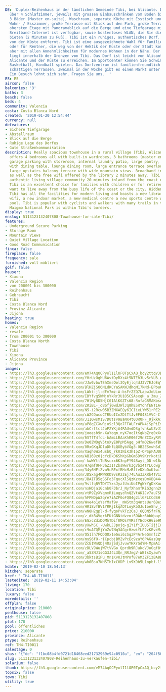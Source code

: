 ```yaml
---
DE: 'Duplex-Reihenhaus in der ländlichen Gemeinde Tibi, bei Alicante. Das Haus verfügt
  über 4 Schlafzimmer, jeweils mit grossen Einbauschränken vom Boden bis zur Decke,
  3 Bäder (Master en-suite), Waschraum, separate Küche mit Esstisch und großem Hauswirtschaftsraum,
  Wohn- / Esszimmer, große Terrasse mit Blick auf den Park, große Terrasse auf der
  obersten Etage mit Panoramablick auf die Berge und eine Tiefgarage mit Abstellraum.
  Breitband-Internet ist verfügbar, sowie kostenloses WLAN, die Sie die Bibliothek
  bieten (2 Minuten zu Fuß). Tibi ist ein ruhiges, authentisches Dorf, etwa 20 Minuten
  von der Küste entfernt. Tibi ist eine ausgezeichnete Wahl für Familien mit Kindern
  oder für Rentner, die weg von der Hektik der Küste oder der Stadt kommen wollen,
  aber mit allen Annehmlichkeiten für modernes Wohnen in der Nähe. Der Maigmo Nationalpark
  liegt innerhalb der Grenzen von Tibi. Das Dorf ist leicht von Alicante, Flughafen
  Alicante und der Küste zu erreichen. Im Sportcenter können Sie Schwimmen und Tennis,
  Basketball, Handball spielen. Das Dorfzentrum ist familienfreundlich mit Bars und
  schattigen Terrassen. Zweimal in der Woche gibt es einen Markt unter freiem Himmel.
  Ein Besuch lohnt sich sehr. Fragen Sie uns.  '
ES: ES
aircon: false
balconies: '3'
baths: 3
beach: false
beds: 4
community: Valencia
costa: Costa Blanca Nord
created: '2019-01-20 12:54:44'
currency: null
defeatures:
- Sichere Tiefgarage
- Abstellraum
- Blick auf die Berge
- Ruhige Lage des Dorfes
- Gute Straßenkommunikation
description: Really spacious townhouse in a rural village (Tibi, Alicante). The house
  offers 4 bedrooms all with built-in wardrobes, 3 bathrooms (master en-suite), underground
  garage parking with storeroom, internal laundry patio, large pantry, separate kitchen
  with dining table, lounge dining room, large entrance terrace overlooking the park,
  large upstairs balcony terrace with wide mountain views. Broadband internet is available
  as well as the free wifi offered by the library 2 minutes away. Tibi is a quiet
  authentic living village community 20 minutes inland from the coast up in the mountains.
  Tibi is an excellent choice for families with children or for retired people who
  want to live away from the busy life of the coast or the city. Hidden but not isolated
  Tibi has all the facilities for modern living and boasts a new library with free
  wifi, a new indoor market, a new medical centre a new sports centre with swimming
  pool. Tibi is popular with cyclists and walkers with many trails in the area. The
  Maigmo National Park is within Tibi's borders.
display: true
enslug: 5113123132407808-Townhouse-for-sale-Tibi/
features:
- Underground Secure Parking
- Storage Room
- Mountain Views
- Quiet Village Location
- Good Road Communication
finca: false
fireplace: false
frequency: sale
furnished: voll möbliert
golf: false
hauser:
- Xixona
- Valencia Region
- von 200001 bis 300000
- Reihenhaus
- Gebraucht
- Tibi
- Costa Blanca Nord
- Provinz Alicante
- Jijona
heating: true
homes:
- Valencia Region
- resale
- from 200001 to 300000
- Costa Blanca North
- Townhouse
- Tibi
- Xixona
- Alicante Province
- Jijona
images:
- https://lh3.googleusercontent.com/eM74AqOCPyolI1lOF0TpCxAQ_bcy2ttqVJDOvxRXeGT9Qg-DW4N2t8Q4VkTxzlLcaWEMumXffzDCQdarKfLtQQ=w640-rj-e30-l100
- https://lh3.googleusercontent.com/fHrUzOghU6AvtDyRXz4t5NTEh3Lv5rVU3_gvWNkK7Ye1nwafWI3VKYhuB9J_hTzQFUvBM9RBE-H88U-AZ4n_xQ=w640-rj-e30-l100
- https://lh3.googleusercontent.com/JJw0vbwTEhXmsOol3OyEjlq4dJ3V7EJoEqYZnER34GGrFhD4ESeDkLAg1ExA6NqOgc3K-SH1m2jH0e350Gll5Q=w640-rj-e30-l100
- https://lh3.googleusercontent.com/BlHZjSO6NLdKCYaSAKWJdhqM17kNd-EPbuQCMgtqhlgsopTZxzXoiKvOmNXoPNrMduq4q4OX6Ffl0IZSUf8=w640-rj-e30-l100
- https://lh3.googleusercontent.com/LWkt-jl-dFm7mz-A-bsFrZZQ7LapwJoULonMbl_YrdIo8DMF4JzRjOLyRapUm56yRFM-Hqk2c6RyHiRE__fv=w640-rj-e30-l100
- https://lh3.googleusercontent.com/IDYfvg5WMjnYkRr3U1O5CSAsxqH_a_3mu_ZyjWuqPrw6Ag7SE_OE3TiGiNN21fGPLMtVpZwzrD_GTdyhbpH9Zw=w640-rj-e30-l100
- https://lh3.googleusercontent.com/7HlMy8D5HjC0IAlKGZTs68-RnfaGRMAKbsedO89pcNf41EWt5g9MHz47cnqUZQdXcvyzew4zfvOvnRFE8b8=w640-rj-e30-l100
- https://lh3.googleusercontent.com/ZRiBL-_oBofj6wdJWlJq0hESRYohfENT1AcL3kzz02zVZbTz9-GoVFPrN8N2D3TjrR_42dHsUytrOzQTIhuM=w640-rj-e30-l100
- https://lh3.googleusercontent.com/N5-i2Rcw05B3ZMXAEQy6ICIieLYW51rPE2fBHB10HMApkvFDCd5u1REl1N4VJb4YKv6jvbr6BvgE-6-L938TtQ=w640-rj-e30-l100
- https://lh3.googleusercontent.com/cWZCQucoCTRUoICnZDtTtJvEF0481VVC-ClCcTHG1nyhJCvHqLNwXyAyUKVGGnxqF99XR8cABuLXFfFL4IAX=w640-rj-e30-l100
- https://lh3.googleusercontent.com/J11GwsM1S7D0tsv9BaNK4t0OR0FF_9jkkA1VtgvqI8qaW5jN-dOrkbVN8WEiB_ux_rT1HF4ObADBG_Ak_gQ=w640-rj-e30-l100
- https://lh3.googleusercontent.com/aP8gZCXwRju9cl3Qo7FFWLFrWPN4jSpPiEyRaftgR0PZPL32h57U7Ab30UdqfqnOF19DfquTaolz673mwfg=w640-rj-e30-l100
- https://lh3.googleusercontent.com/abCrftctJoPZYKjA4RAUvdDSgfvhkwUZvJ38-5M3a7NkUYRmcktfRPYWddJj09HtrmXZvIXamWxssUSjd08=w640-rj-e30-l100
- https://lh3.googleusercontent.com/jooesb9n-XaYoqn_nyX7ocItKgNbZrq0xXuaifURh9KjzgtMSMzSp77jo08q7ODzcRqoDfmCegzU2pOhzfUo=w640-rj-e30-l100
- https://lh3.googleusercontent.com/6STfT4fcL-bAmLLBAaXhE06f29nZCXxyRVSai0V-o7NWie8Oe2kkOUpFK20UeUw_fbYffYHNGbiX17EM66vy=w640-rj-e30-l100
- https://lh3.googleusercontent.com/De0ZWDgV5tnXyE0PpM5Agq_pHfmO26wefBQEUwkwVq0GBoafBhkLRj_-w10j_cfqSoJDFDXQOtGUp03sGls=w640-rj-e30-l100
- https://lh3.googleusercontent.com/0RxGKqJDluDhfLQOBybVGg3-0B2ESmwhSdIWtAhkwgbYGz9a6_bhC_U5DDfYz97pT1TbJAsszvSPE193vt-SmQ=w640-rj-e30-l100
- https://lh3.googleusercontent.com/Xaqh0Wx4usbQ_rk0INiK3h1pZ-OPSpFAUUEZZ65FKQPWkBxGZaahvqwFdNxChJmLbpfReEzdpFleDPl-z1Ex=w640-rj-e30-l100
- https://lh3.googleusercontent.com/AB169z0jcYcDkD6ShKpGbGmSDV9KrrkotjBDWJHRROBL83GNlB8ozhMWRiUJRLbiL7Zq2Un0qcFm5kiGTUXA=w640-rj-e30-l100
- https://lh3.googleusercontent.com/-kwWYttTdRscxx6K3npFY948wyt_DD-w18w4rulq3zX-__VhD6KkmGAHfLeAplHZDSC8kF6-XcCO5mtTRR1q=w640-rj-e30-l100
- https://lh3.googleusercontent.com/H7qmf0FP3aZ3ITZbsWwrk3gVbz4tYLCcwgl6qkOJ1Fm7QPGFuAKPIputyJkwgCgD1jZJ8VH-Frw9zwdxZrOAvA=w640-rj-e30-l100
- https://lh3.googleusercontent.com/34y6HFtZvu9cRExfBHcMzRffeDXbDxKlwiIgu4xoILGLIUYvoZjeyTa3K-EUnBTjSOdSzU_U9W0vgUYHjghWzA=w640-rj-e30-l100
- https://lh3.googleusercontent.com/JDSxag4RWRKD9vsR2zEj74LAu3ZXRb4TV12LWhorx1Z5YcUmnDi8DTnD5tBBtKKroTLLJ3Uk444Qsc2rcDCA=w640-rj-e30-l100
- https://lh3.googleusercontent.com/JBAITB5gSSFo3FgucXlSQzKzxesDmXBQ444G1SY17VRlHwyFIY04qTEyCYzc6eGIWHJAC1Fbo3vPzfWdZG-3=w640-rj-e30-l100
- https://lh3.googleusercontent.com/9slfqBVTDYIYxsJyalUniUoIPgWrYgDkKuwIZmBmtE2Um0l-PWcTsGPlSAGtnDX0yGedmk1tm-GCN3Vru2Dy=w640-rj-e30-l100
- https://lh3.googleusercontent.com/nxHDja1Gcnb0F3brJ_NyfXhamfKiG3gnn2QhcJR4hnQKID9t5JzAYhXhsN7xmFpbGYChFcqhgLSEiZbTv_8=w640-rj-e30-l100
- https://lh3.googleusercontent.com/vtR9ZyXVqnxRiLugycRnQ2VtWKIJv7au7SNabge8tfjYVESNQMskswbMRGzE7q_XGoGi_-i1ZKgLiu9sZPmFIQ=w640-rj-e30-l100
- https://lh3.googleusercontent.com/hFPNDpW2qre7iAZP0oFQ84g2ilGFLCCdSH-0hfMGwDB221_PEh4JaascA9_CpW-c8O0Rl4dfRb0jDSdQnY8=w640-rj-e30-l100
- https://lh3.googleusercontent.com/Wve4o1oYsYMaf9y__mWStm3q4ntsUer6BexLU66Pp8HXHXJwsruTeVE0Pj7xR4UNVvOcuYDyE-GkoScLlc4=w640-rj-e30-l100
- https://lh3.googleusercontent.com/HR18vfBV1YRRjIkqAOTLoyKbQJuIoe8hv_2QdS4ex3ol2vBFcuZnbqkcb9qA6wjMq5-j6q2d2oZDSyXO51Xn=w640-rj-e30-l100
- https://lh3.googleusercontent.com/wN8H2gpl-d-fyqoPvkTz2CaJ_6QQN5frFNZ1xJv1O1crsbFlIGe9AMr0tFb39XLd-uKYNR6xjQ_oC6Qtqp-0=w640-rj-e30-l100
- https://lh3.googleusercontent.com/z_dkB4VqrkEKtGNNtdveniSOAbz6bbWpay3UfKxfb9ZRzP3zej-SRbVcF5Fvca1BFw1RUgYNkQ4kuZrwuQ3dOQ=w640-rj-e30-l100
- https://lh3.googleusercontent.com/EGxcZdxDOMhTDif0MOsYVRsfYEcDKHGie9MpFwGh3Lt7cRIBc8-bZPIYQUgTKFETu_RpZ2dqeW5DYJAjhgk1aw=w640-rj-e30-l100
- https://lh3.googleusercontent.com/yXwhSC_-UwkLJJpojq-gIY1fjIUUSTijjIu5_LolqPYqPKB_m7rFrIb-ysd6dg1KWPaRR0RZP6pQpspUUS0=w640-rj-e30-l100
- https://lh3.googleusercontent.com/c9uAZQMjYoZw7Nq3AGgcHzwiYLF2zKBvcM4I9rM3NxT0fkuCzBAwJU161fn8lP7mY3ckYxe2Bx9HYoxIjpI=w640-rj-e30-l100
- https://lh3.googleusercontent.com/Q51lh7FQDQOx1eGui6zSqzP4ArNeGmnfzZYarleuOjyzOj0EcY3jb6CwiLop4jLl2AuQS_6_H0b3po2D-KH5=w640-rj-e30-l100
- https://lh3.googleusercontent.com/myS6fO-rICpcbjBMZvPcEc9zaY6PAGazQqvSuvsVH9kPlT3YlxcfJ1sN9r2SkBdT40JgIzILe12_WqFP4aQ=w640-rj-e30-l100
- https://lh3.googleusercontent.com/ZcE1WnQDj4OajSdjJvuwYHXrGdYM-MpmA1-gXyWvB55cZ-6E9KpmF0RjCywsbOo0mAefE53WQNKw7UopZ_o=w640-rj-e30-l100
- https://lh3.googleusercontent.com/zDLV9WujW7tVVGo_Qprdb9RJukcVJoGqf8tGnHDgef_cOIrv7mPZG5PpT9ySUiCAyCa6g2kbtmKaE7rfzus=w640-rj-e30-l100
- https://lh3.googleusercontent.com/_aSZNJ1sGG3J4L3Qn_NRJmgV-WBtsXyawYdJ8DTFSl4fwM2IXRzrdTby3u2E--WBqf9VgUedIg1aNYsnOfA=w640-rj-e30-l100
- https://lh3.googleusercontent.com/3bktsBiPu_Mn1Kv0JtMPnf87eM3ZFizBA8EWPA962mN8EvjpHsCmvnqK8EUHAP1Vn2E87Gg08P1u9obTmrEk=w640-rj-e30-l100
- https://lh3.googleusercontent.com/wh0Bsu7KHSThIxC0DP_Lv9X9b5L1npbf-lY5CYFpoLmD1FGTh15OFVQXrSqcCAAnhmRgFCSPFdpZcoEsWeYJDA=w640-rj-e30-l100
kdate: '2019-02-10 18:54:13'
kitchen: separate
kref: ' TH4-AD-TI0011'
lastedited: '2019-02-11 14:53:04'
living: 170
location: Tibi
luxury: false
moredetails: ''
offplan: false
originalprice: 210000
penthouse: false
pid: 5113123132407808
plot: 170
pool: öffentliches
price: 210000
province: Alicante
ptype: Reihenhaus
ref: TH4-TI0011
salestage: 0
shas: '{"de": "f1bc08b4fd0721d18468eed21732969e94c0910a", "en": "204f50614039601f35db8789d769ea71120a8d3b"}'
slug: 5113123132407808-Reihenhaus-zu-verkaufen-Tibi/
solarium: false
thumb: https://lh3.googleusercontent.com/eM74AqOCPyolI1lOF0TpCxAQ_bcy2ttqVJDOvxRXeGT9Qg-DW4N2t8Q4VkTxzlLcaWEMumXffzDCQdarKfLtQQ=w400-h240-n-rj-e30-l100
topsix: false
town: Tibi
utility: true
---
```

